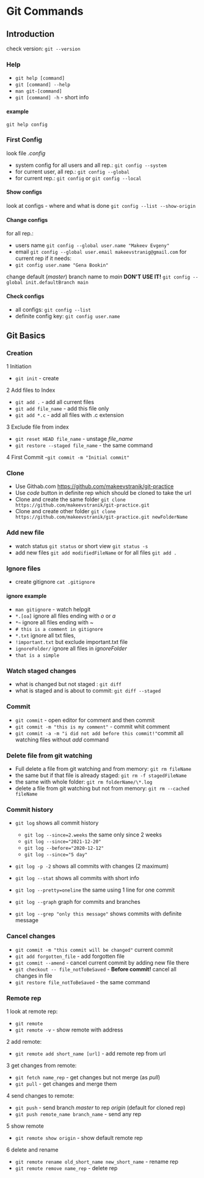 # Git Commands

## Introduction

check version: `git --version`

### Help

- `git help [command]`
- `git [command] --help`
- `man git-[command]`
- `git [command] -h` - short info

#### example

`git help config`

### First Config

look file *.config*

- system config for all users and all rep.: `git config --system`
- for current user, all rep.: `git config --global`
- for current rep.: `git config` or `git config --local`

#### Show configs

look at configs - where and what is done
`git config --list --show-origin`

#### Change configs

for all rep.:

- users name `git config --global user.name "Makeev Evgeny"`  
- email `git config --global user.email makeevstranig@gmail.com`
for current rep if it needs:
- `git config user.name "Gena Bookin"`

change default (*master*) branch name to *main* **DON'T USE IT!**
`git config --global init.defaultBranch main`

#### Check configs

- all configs: `git config --list`
- definite config key: `git config user.name`

## Git Basics

### Creation

1 Initiation

- `git init` - create

2 Add files to Index

- `git add .` - add all current files
- `git add file_name` - add this file only
- `git add *.c` - add all files with .c extension
  
3 Exclude file from index 

- `git reset HEAD file_name` - unstage *file_name*
- `git restore --staged file_name` - the same command

4 First Commit
-`git commit -m "Initial commit"`

### Clone

- Use Githab.com <https://github.com/makeevstranik/git-practice>
- Use *code* button in definite rep which should be cloned to take the url
- Clone and create the same folder
`git clone https://github.com/makeevstranik/git-practice.git`
- Clone and create other folder
`git clone https://github.com/makeevstranik/git-practice.git newFolderName`

### Add new file

- watch status `git status` or short view `git status -s`
- add new files `git add modifiedFileName` or for all files `git add .`

### Ignore files

- create gitignore `cat .gitignore`

#### ignore example

- `man gitignore` - watch helpgit 
- `*.[oa]` ignore all files ending with *o* or *a*
- `*~` ignore all files ending with ~
- `# this is a comment in gitignore`
- `*.txt` ignore all txt files,
- `!important.txt` but exclude important.txt file
- `ignoreFolder/` ignore all files in *ignoreFolder*
- `that is a simple`

### Watch staged changes

- what is changed but not staged :  `git diff`
- what is staged and is about to commit: `git diff --staged`

### Commit

- `git commit` - open editor for comment and then commit
- `git commit -m "this is my comment"` - commit whit comment
- `git commit -a -m "i did not add before this commit!"`commit all watching files without *add* command
  
### Delete file from git watching

- Full delete a file from git watching and from memory: `git rm fileName`
- the same but if that file is already staged: `git rm -f stagedFileName`
- the same with whole folder: `git rm folderName/\*.log`
- delete a file from git watching but not from memory: `git rm --cached fileName`

### Commit history

- `git log` shows all commit history

  - `git log --since=2.weeks` the same only since 2 weeks
  - `git log --since="2021-12-20"`
  - `git log --before="2020-12-12"`
  - `git log --since="5 day"`

- `git log -p -2` shows all commits with changes (2 maximum)
- `git log --stat` shows all commits with short info
- `git log --pretty=oneline` the same using 1 line for one commit
- `git log --graph` graph for commits and branches
- `git log --grep "only this message"`  shows commits with definite message

### Cancel changes

- `git commit -m "this commit will be changed"`  current commit
- `git add forgotten_file` - add forgotten file
- `git commit --amend` - cancel current commit by adding new file there
- `git checkout -- file_notToBeSaved` - **Before commit!** cancel all changes in file
- `git restore file_notToBeSaved` - the same command

### Remote rep

1 look at remote rep:

- `git remote` 
- `git remote -v` - show remote with address

2 add remote:

- `git remote add short_name [url]` - add remote rep from url

3 get changes from remote:
  
- `git fetch name_rep` - get changes but not merge (as *pull*)
- `git pull` - get changes and merge them

4 send changes to remote:

- `git push` - send branch *master* to rep *origin* (default for cloned rep)
- `git push remote_name branch_name` - send any rep

5 show remote

- `git remote show origin` - show default remote rep

6 delete and rename

- `git remote rename old_short_name new_short_name` - rename rep
- `git remote remove name_rep` - delete rep
